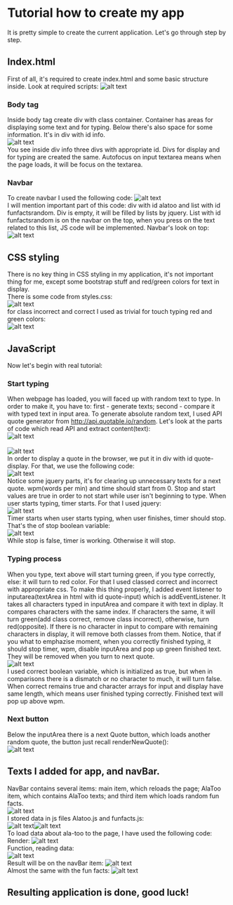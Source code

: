 
# Tutorial how to create my app
It is pretty simple to create the current application. Let's go through step by step.
## Index.html
First of all, it's required to create index.html and some basic structure inside.
Look at required scripts:
![alt text](https://github.com/cmirkhad/soloFinalProjectTypingPractice/blob/main/tutorial/img3.png)
### Body tag
Inside body tag create div with class container. Container has areas for displaying some text and for typing. Below there's also space for some information. It's in div with id info.<br>
![alt text](https://github.com/cmirkhad/soloFinalProjectTypingPractice/blob/main/tutorial/img1.png)<br>
You see inside div info three divs with appropriate id. Divs for display and for typing are created the same. Autofocus on input textarea means when the page loads, it will be focus on the textarea.
### Navbar
To create navbar I used the following code:
![alt text](https://github.com/cmirkhad/soloFinalProjectTypingPractice/blob/main/tutorial/img2.png)<br>
I will mention important part of this code: div with id alatoo and list with id funfactsrandom. Div is empty, it will be filled by lists by jquery.
List with id funfactsrandom is on the navbar on the top, when you press on the text related to this list, JS code will be implemented.
Navbar's look on top:
![alt text](https://github.com/cmirkhad/soloFinalProjectTypingPractice/blob/main/tutorial/webpage.png)<br>

## CSS styling
There is no key thing in CSS styling in my application, it's not important thing for me, except some bootstrap stuff and red/green colors for text in display.<br> There is some code from styles.css:<br>
![alt text](https://github.com/cmirkhad/soloFinalProjectTypingPractice/blob/main/tutorial/img4.png)<br>
for class incorrect and correct I used as trivial for touch typing red and green colors:
<br>![alt text](https://github.com/cmirkhad/soloFinalProjectTypingPractice/blob/main/tutorial/img5.png)<br>

## JavaScript
Now let's begin with real tutorial:
### Start typing
When webpage has loaded, you will faced up with random text to type. In order to make it, you have to: first - generate texts; second - compare it with typed text in input area.
To generate absolute random text, I used API quote generator from http://api.quotable.io/random. Let's look at the parts of code which read API and extract content(text):
<br>![alt text](https://github.com/cmirkhad/soloFinalProjectTypingPractice/blob/main/tutorial/declaringConsts.png)<br>
<br>![alt text](https://github.com/cmirkhad/soloFinalProjectTypingPractice/blob/main/tutorial/getquotesimg.png)<br>
In order to display a quote in the browser, we put it in div with id quote-display. For that, we use the following code:
<br>![alt text](https://github.com/cmirkhad/soloFinalProjectTypingPractice/blob/main/tutorial/renderNewQuoteimg.png)<br>
Notice some jquery parts, it's for clearing up unnecessary texts for a next quote. wpm(words per min) and time should start from 0. Stop and start values are true in order to not start while user isn't beginning to type. When user starts typing, timer starts. For that I used jquery:
<br>![alt text](https://github.com/cmirkhad/soloFinalProjectTypingPractice/blob/main/tutorial/dontstartwhilenottyping.png)<br>
Timer starts when user starts typing, when user finishes, timer should stop. That's the of stop boolean variable:
<br>![alt text](https://github.com/cmirkhad/soloFinalProjectTypingPractice/blob/main/tutorial/Timer.png)<br> While stop is false, timer is working. Otherwise it will stop.
<br>
### Typing process
When you type, text above will start turning green, if you type correctly, else: it will turn to red color. For that I used classed correct and incorrect with appropriate css.
To make this thing properly, I added event listener to inputarea(textArea in html with id quote-input) which is addEventListener. It takes all characters typed in inputArea and compare it with text in diplay. It compares characters with the same index. If characters the same, it will turn green(add class correct, remove class incorrect), otherwise, turn red(opposite). If there is no character in input to compare with remaining characters in display, it will remove both classes from them. Notice, that if you what to emphazise moment, when you correctly finished typing, it should stop timer, wpm, disable inputArea and pop up green finished text. They will be removed when you turn to next quote.
<br>![alt text](https://github.com/cmirkhad/soloFinalProjectTypingPractice/blob/main/tutorial/eventListener.png)<br> 
I used correct boolean variable, which is initialized as true, but when in comparisons there is a dismatch or no character to much, it will turn false. When correct remains true and character arrays for input and display have same length, which means user finished typing correctly. Finished text will pop up above wpm.
### Next button
Below the inputArea there is a next Quote button, which loads another random quote, the button just recall renderNewQuote():
<br>![alt text](https://github.com/cmirkhad/soloFinalProjectTypingPractice/blob/main/tutorial/nextbtn.png)<br> 
## Texts I added for app, and navBar.
NavBar contains several items: main item, which reloads the page; AlaToo item, which contains AlaToo texts; and third item which loads random fun facts.
<br>![alt text](https://github.com/cmirkhad/soloFinalProjectTypingPractice/blob/main/tutorial/navbarweb.png)<br> 
I stored data in js files Alatoo.js and funfacts.js:
<br>![alt text](https://github.com/cmirkhad/soloFinalProjectTypingPractice/blob/main/tutorial/fundataimg.png)![alt text](https://github.com/cmirkhad/soloFinalProjectTypingPractice/blob/main/tutorial/dataalatooimg.png)<br> 
To load data about ala-too to the page, I have used the following code:<br>Render:
![alt text](https://github.com/cmirkhad/soloFinalProjectTypingPractice/blob/main/tutorial/renderAlaTooText.png)<br>
Function, reading data:<br>
![alt text](https://github.com/cmirkhad/soloFinalProjectTypingPractice/blob/main/tutorial/displayingAlaTooimgonpage.png)<br>
Result will be on the navBar item:
![alt text](https://github.com/cmirkhad/soloFinalProjectTypingPractice/blob/main/tutorial/Alatootextsonpage.png)<br>
Almost the same with the fun facts:
![alt text](https://github.com/cmirkhad/soloFinalProjectTypingPractice/blob/main/tutorial/funfactsjquery.png)<br>
## Resulting application is done, good luck!
